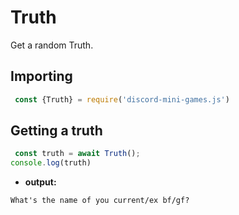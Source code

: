 # Truth
Get a random Truth.

## Importing

```js
 const {Truth} = require('discord-mini-games.js')
```
## Getting a truth

```js
 const truth = await Truth();
console.log(truth)
```
 - **output:**

```
What's the name of you current/ex bf/gf?
```